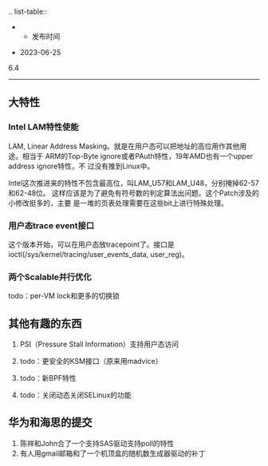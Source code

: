         
.. list-table::

  * - 发布时间
  - 2023-06-25

6.4
***

## 大特性

### Intel LAM特性使能


LAM, Linear Address Masking。就是在用户态可以把地址的高位用作其他用途。相当于
ARM的Top-Byte ignore或者PAuth特性，19年AMD也有一个upper address ignore特性，不
过没有推到Linux中。

Intel这次推进来的特性不包含最高位，叫LAM_U57和LAM_U48，分别掩掉62-57和62-48位。
这样应该是为了避免有符号数的判定算法出问题。这个Patch涉及的小修改挺多的，主要
是一堆的页表处理需要在这些bit上进行特殊处理。

### 用户态trace event接口


这个版本开始，可以在用户态放tracepoint了。接口是
ioctl(/sys/kernel/tracing/user_events_data, user_reg)。

### 两个Scalable并行优化


todo：per-VM lock和更多的切换锁
  
## 其他有趣的东西

1. PSI（Pressure Stall Information）支持用户态访问

2. todo：更安全的KSM接口（原来用madvice）

3. todo：新BPF特性

4. todo：关闭动态关闭SELinux的功能

## 华为和海思的提交

1. 陈祥和John合了一个支持SAS驱动支持poll的特性
2. 有人用gmail邮箱和了一个机顶盒的随机数生成器驱动的补丁
